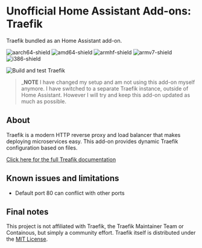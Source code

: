 # Unofficial Home Assistant Add-ons: Traefik

Traefik bundled as an Home Assistant add-on.

![aarch64-shield](https://img.shields.io/badge/aarch64-yes-green)
![amd64-shield](https://img.shields.io/badge/amd64-yes-green)
![armhf-shield](https://img.shields.io/badge/armhf-yes-green)
![armv7-shield](https://img.shields.io/badge/armv7-yes-green)
![i386-shield](https://img.shields.io/badge/i386-yes-green)

![Build and test Traefik](https://github.com/alex3305/home-assistant-addons/workflows/Build%20and%20test%20Traefik/badge.svg?branch=master)

> _**NOTE** I have changed my setup and am not using this add-on myself anymore. I have switched to a separate Traefik instance, outside of Home Assistant. However I will try and keep this add-on updated as much as possible.

## About

Traefik is a modern HTTP reverse proxy and load balancer that makes deploying microservices easy. This add-on provides dynamic Traefik configuration based on files.

[Click here for the full Treafik documentation](https://docs.traefik.io/)

## Known issues and limitations

* Default port 80 can conflict with other ports

## Final notes

This project is not affiliated with Traefik, the Traefik Maintainer Team or Containous, but simply a community effort. Traefik itself is distributed under the [MIT License](https://github.com/containous/traefik/blob/master/LICENSE.md).
